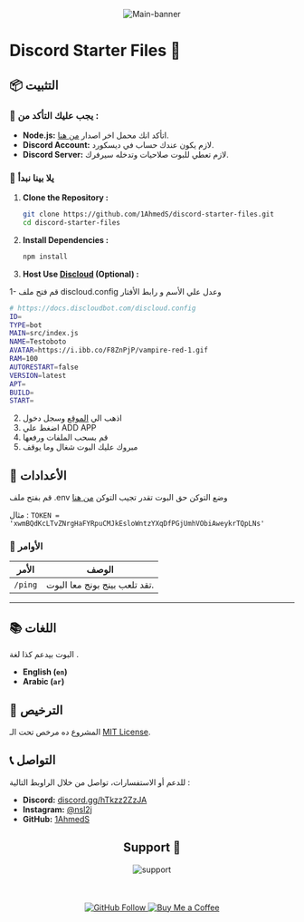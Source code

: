 <div align="center">
  <p>
    <img align="center" alt="Main-banner" src="https://i.ibb.co/h9z2BSh/discord-starter-files.png" />
  </p>
</div>

# Discord Starter Files 📁

## 📦 التثبيت

### 🔧 يجب عليك التأكد من :

- **Node.js:** اتأكد انك محمل اخر اصدار [من هنا](https://nodejs.org/).
- **Discord Account:** لازم يكون عندك حساب في ديسكورد.
- **Discord Server:** لازم تعطي للبوت صلاحيات وتدخله سيرفرك.

### 🚀 يلا بينا نبدأ

1. **Clone the Repository :**

   ```bash
   git clone https://github.com/1AhmedS/discord-starter-files.git
   cd discord-starter-files
   ```

2. **Install Dependencies :**

   ```bash
   npm install
   ```

3. **Host Use [Discloud](https://github.com/discloud) (Optional) :**

1- قم فتح ملف discloud.config وعدل علي الأسم و رابط الأفتار 
   ```bash
   # https://docs.discloudbot.com/discloud.config
   ID=
   TYPE=bot
   MAIN=src/index.js
   NAME=Testoboto
   AVATAR=https://i.ibb.co/F8ZnPjP/vampire-red-1.gif
   RAM=100
   AUTORESTART=false
   VERSION=latest
   APT=
   BUILD=
   START=
   ```

2. اذهب الي [الموقع](https://discloud.com/) وسجل دخول
3. اضغط علي ADD APP 
4. قم بسحب الملفات ورفعها
5. مبروك عليك البوت شغال وما يوقف


 
## 📝 الأعدادات


قم بفتح ملف .env وضع التوكن حق البوت تقدر تجيب التوكن [من هنا](https://discord.com/developers/applications)

مثال :
``` TOKEN = 'xwmBQdKcLTvZNrgHaFYRpuCMJkEsloWntzYXqDfPGjUmhVObiAweykrTQpLNs' ```

### 🏢 الأوامر

| الأمر          | الوصف
| ---------------- | ----------------------  |
| `/ping`          |  تقد تلعب بينج بونج معا البوت.  |
----------------------------------------------

## 📚 اللغات

البوت بيدعم كذا لغة .
- **English (`en`)**
- **Arabic (`ar`)**

## 📄 الترخيص

المشروع ده مرخص تحت الـ [MIT License](LICENSE).

## 📞 التواصل

للدعم أو الاستفسارات، تواصل من خلال الراوبط التالية :
- **Discord:** [discord.gg/hTkzz2ZzJA](https://discord.gg/hTkzz2ZzJA)
- **Instagram:** [@nsl2j](https://instagram.com/nsl2j)
- **GitHub:** [1AhmedS](https://github.com/1AhmedS)

<div align="center">
  <h2>Support 💌</h2>
  <img src="https://github-readme-stats.vercel.app/api/top-langs/?username=1AhmedS&theme=dark&show_icons=true&hide_border=true&layout=compact" alt="support" />
</div>

<div align="center" style="margin-top: 50px;">
  <p>
    <a href="https://github.com/1AhmedS">
      <img src="https://img.shields.io/github/followers/1AhmedS?label=Follow&style=social" alt="GitHub Follow"/>
    </a>
    <a href="https://paypal.me/ASamir941">
      <img src="https://img.shields.io/badge/Buy%20Me%20a%20Coffee-FFDD00?logo=buymeacoffee&logoColor=black&style=flat" alt="Buy Me a Coffee"/>
    </a>
  </p>
</div>



